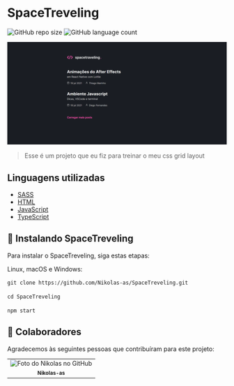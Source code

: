 # SpaceTreveling

![GitHub repo size](https://img.shields.io/github/repo-size/Nikolas-as/SpaceTreveling?style=for-the-badge)
![GitHub language count](https://img.shields.io/github/languages/count/Nikolas-as/SpaceTreveling?style=for-the-badge)

<img src="./public/images/SpaceTreveling.PNG" alt="exemplo imagem">

> Esse é um projeto que eu fiz para treinar o meu css grid layout
> 
## Linguagens utilizadas

- [SASS](https://sass-lang.com/)
- [HTML](https://developer.mozilla.org/pt-BR/docs/Web/HTML)
- [JavaScript](https://developer.mozilla.org/pt-BR/docs/Web/JavaScript)
- [TypeScript](https://www.typescriptlang.org/)

## 🚀 Instalando SpaceTreveling

Para instalar o SpaceTreveling, siga estas etapas:

Linux, macOS e Windows:
```
git clone https://github.com/Nikolas-as/SpaceTreveling.git

cd SpaceTreveling

npm start
```
## 🤝 Colaboradores

Agradecemos às seguintes pessoas que contribuíram para este projeto:

<table>
  <tr>
    <td align="center">
      <a>
        <img src="https://avatars.githubusercontent.com/u/62979208?v=4" width="100px;" alt="Foto do Nikolas no GitHub"/><br>
        <sub>
          <b>Nikolas-as</b>
        </sub>
      </a>
    </td>
</table>
